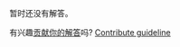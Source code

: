 
暂时还没有解答。

有兴趣[贡献你的解答](https://github.com/BFEdev/BFE.dev-solutions/blob/main/question/what-is-the-best-gift-you-have-ever-given-or-received_zh.md)吗? [Contribute guideline](https://github.com/BFEdev/BFE.dev-solutions#how-to-contribute)
